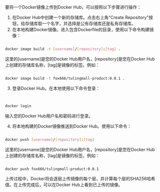 要将一个Docker镜像上传到Docker Hub，可以按照以下步骤进行操作：

1. 在Docker Hub中创建一个新的存储库。点击右上角"Create Repository"按钮，给存储库取一个名字，并选择是公有存储库还是私有存储库。
2. 在本地构建Docker镜像。进入包含Dockerfile的目录，使用以下命令构建镜像：

```bash

docker image build -t [username]/[repository]:[tag] .
```

这里的[username]是您的Docker Hub用户名，[repository]是您在Docker Hub上创建的存储库名称，[tag]是镜像的标签。例如：

```bash

docker image build -t fox666/tulingmall-product:0.0.1 .
```

3. 登录Docker Hub。在本地使用以下命令登录：

```bash


docker login
```

输入您的Docker Hub用户名和密码进行登录。

4. 将本地构建的Docker镜像推送到Docker Hub。使用以下命令：

```bash

docker push [username]/[repository]:[tag]
```

这里的[username]是您的Docker Hub用户名，[repository]是您在Docker Hub上创建的存储库名称，[tag]是镜像的标签。例如：

```bash

docker push fox666/tulingmall-product:0.0.1
```

上传过程中，Docker将会逐层上传镜像的每个层，并计算每个层的SHA256哈希值。在上传完成后，可以在Docker Hub上看到已上传的镜像。
